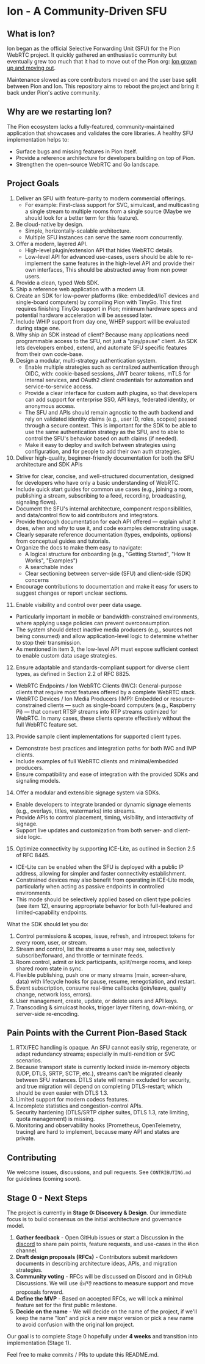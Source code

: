 # Ion - A Community-Driven SFU

## What is Ion?

Ion began as the official Selective Forwarding Unit (SFU) for the Pion WebRTC project. It quickly gathered an enthusiastic community but eventually grew too much that it had to move out of the Pion org: [Ion grown up and moving out](https://pion.ly/blog/ion-grown-up-and-moving-out/).

Maintenance slowed as core contributors moved on and the user base split between Pion and Ion. This repository aims to reboot the project and bring it back under Pion's active community.

## Why are we restarting Ion?

The Pion ecosystem lacks a fully-featured, community-maintained application that showcases and validates the core libraries. A healthy SFU implementation helps to:

* Surface bugs and missing features in Pion itself.
* Provide a reference architecture for developers building on top of Pion.
* Strengthen the open-source WebRTC and Go landscape.

## Project Goals

1. Deliver an SFU with feature-parity to modern commercial offerings.
   * For example: First-class support for SVC, simulcast, and multicasting a single stream to multiple rooms from a single source (Maybe we should look for a better term for this feature).
2. Be cloud-native by design.
   * Simple, horizontally-scalable architecture.
   * Multiple SFU instances can serve the same room concurrently.
3. Offer a modern, layered API.
   * High-level plugin/extension API that hides WebRTC details.
   * Low-level API for advanced use-cases, users should be able to re-implement the same features in the high-level API and provide their own interfaces, This should be abstracted away from non power users.
4. Provide a clean, typed Web SDK.
5. Ship a reference web application with a modern UI.
6. Create an SDK for low-power platforms (like: embedded/IoT devices and single-board computers) by compiling Pion with TinyGo. This first requires finishing TinyGo support in Pion; minimum hardware specs and potential hardware acceleration will be assessed later.
7. Include WHIP support from day one, WHEP support will be evaluated during stage one.
8. Why ship an SDK instead of client?
Because many applications need programmable access to the SFU, not just a "play/pause" client. An SDK lets developers embed, extend, and automate SFU specific features from their own code-base.
9. Design a modular, multi-strategy authentication system.
   * Enable multiple strategies such as centralized authentication through OIDC, with: cookie-based sessions, JWT bearer tokens, mTLS for internal services, and OAuth2 client credentials for automation and service-to-service access.
   * Provide a clear interface for custom auth plugins, so that developers can add support for enterprise SSO, API keys, federated identity, or anonymous access.
   * The SFU and APIs should remain agnostic to the auth backend and rely on validated identity claims (e.g., user ID, roles, scopes) passed through a secure context. This is important for the SDK to be able to use the same authentication strategy as the SFU, and to able to control the SFU's behavior based on auth claims (if needed).
   * Make it easy to deploy and switch between strategies using configuration, and for people to add their own auth strategies.
10. Deliver high-quality, beginner-friendly documentation for both the SFU architecture and SDK APIs
   * Strive for clear, concise, and well-structured documentation, designed for developers who have only a basic understanding of WebRTC.
   * Include quick start guides for common use cases (e.g., joining a room, publishing a stream, subscribing to a feed, recording, broadcasting, signaling flows).
   * Document the SFU's internal architecture, component responsibilities, and data/control flow to aid contributors and integrators.
   * Provide thorough documentation for each API offered — explain what it does, when and why to use it, and code examples demonstrating usage.
   * Clearly separate reference documentation (types, endpoints, options) from conceptual guides and tutorials.
   * Organize the docs to make them easy to navigate:
      * A logical structure for onboarding (e.g., "Getting Started", "How It Works", "Examples")
      * A searchable index
      * Clear sectioning between server-side (SFU) and client-side (SDK) concerns
   * Encourage contributions to documentation and make it easy for users to suggest changes or report unclear sections.
11. Enable visibility and control over peer data usage.
   * Particularly important in mobile or bandwidth-constrained environments, where applying usage policies can prevent overconsumption.
   * The system should detect inactive media producers (e.g., sources not being consumed) and allow application-level logic to determine whether to stop their transmission.
   * As mentioned in item 3, the low-level API must expose sufficient context to enable custom data usage strategies.
12. Ensure adaptable and standards-compliant support for diverse client types, as defined in Section 2.2 of RFC 8825.
   * WebRTC Endpoints / Ion WebRTC Clients (IWC): General-purpose clients that require most features offered by a complete WebRTC stack.
   * WebRTC Devices / Ion Media Producers (IMP): Embedded or resource-constrained clients — such as single-board computers (e.g., Raspberry Pi) — that convert RTSP streams into RTP streams optimized for WebRTC. In many cases, these clients operate effectively without the full WebRTC feature set.
13. Provide sample client implementations for supported client types.
   * Demonstrate best practices and integration paths for both IWC and IMP clients.
   * Include examples of full WebRTC clients and minimal/embedded producers.
   * Ensure compatibility and ease of integration with the provided SDKs and signaling models.
14. Offer a modular and extensible signage system via SDKs.
   * Enable developers to integrate branded or dynamic signage elements (e.g., overlays, titles, watermarks) into streams.
   * Provide APIs to control placement, timing, visibility, and interactivity of signage.
   * Support live updates and customization from both server- and client-side logic.
15. Optimize connectivity by supporting ICE-Lite, as outlined in Section 2.5 of RFC 8445.
   * ICE-Lite can be enabled when the SFU is deployed with a public IP address, allowing for simpler and faster connectivity establishment.
   * Constrained devices may also benefit from operating in ICE-Lite mode, particularly when acting as passive endpoints in controlled environments.
   * This mode should be selectively applied based on client type policies (see item 12), ensuring appropriate behavior for both full-featured and limited-capability endpoints.

What the SDK should let you do:
1. Control permissions & scopes, issue, refresh, and introspect tokens for every room, user, or stream.
2. Stream and control, list the streams a user may see, selectively subscribe/forward, and throttle or terminate feeds.
3. Room control, admit or kick participants, split/merge rooms, and keep shared room state in sync.
4. Flexible publishing, push one or many streams (main, screen-share, data) with lifecycle hooks for pause, resume, renegotiation, and restart.
5. Event subscription, consume real-time callbacks (join/leave, quality change, network loss, errors).
6. User management, create, update, or delete users and API keys.
7. Transcoding & simulcast hooks, trigger layer filtering, down-mixing, or server-side re-encoding.


## Pain Points with the Current Pion-Based Stack

1. RTX/FEC handling is opaque. An SFU cannot easily strip, regenerate, or adapt redundancy streams; especially in multi-rendition or SVC scenarios.
2. Because transport state is currently locked inside in-memory objects (UDP, DTLS, SRTP, SCTP, etc.), streams can't be migrated cleanly between SFU instances. DTLS state will remain excluded for security, and true migration will depend on completing DTLS-restart; which should be even easier with DTLS 1.3.
3. Limited support for modern codecs features.
4. Incomplete statistics and congestion-control APIs.
5. Security hardening (DTLS/SRTP cipher suites, DTLS 1.3, rate limiting, quota management) is missing.
6. Monitoring and observability hooks (Prometheus, OpenTelemetry, tracing) are hard to implement, because many API and states are private.

## Contributing

We welcome issues, discussions, and pull requests. See `CONTRIBUTING.md` for guidelines (coming soon).

## Stage 0 - Next Steps

The project is currently in **Stage 0: Discovery & Design**. Our immediate focus is to build consensus on the initial architecture and governance model.

1. **Gather feedback** - Open GitHub issues or start a Discussion in the [discord](https://discord.gg/PngbdqpFbt) to share pain points, feature requests, and use-cases in the #ion channel.
2. **Draft design proposals (RFCs)** - Contributors submit markdown documents in describing architecture ideas, APIs, and migration strategies.
3. **Community voting** - RFCs will be discussed on Discord and in GitHub Discussions. We will use 👍/👎 reactions to measure support and move proposals forward.
4. **Define the MVP** - Based on accepted RFCs, we will lock a minimal feature set for the first public milestone.
5. **Decide on the name** - We will decide on the name of the project, if we'll keep the name "Ion" and pick a new major version or pick a new name to avoid confusion with the original Ion project.

Our goal is to complete Stage 0 hopefully under **4 weeks** and transition into implementation (Stage 1).

Feel free to make commits / PRs to update this README.md.

